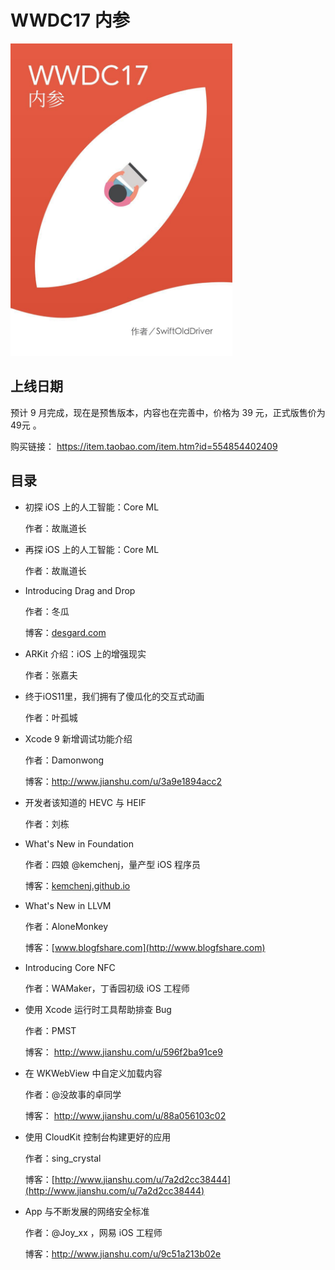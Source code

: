 # WWDC17 内参

<img src="sources/WWDC17Book.jpeg" style="max-height:500px;margin:0 auto;"/>

## 上线日期
预计 9 月完成，现在是预售版本，内容也在完善中，价格为 39 元，正式版售价为 49元 。

购买链接： https://item.taobao.com/item.htm?id=554854402409

## 目录
- 初探 iOS 上的人工智能：Core ML

   作者：故胤道长

- 再探 iOS 上的人工智能：Core ML

   作者：故胤道长

- Introducing Drag and Drop

   作者：冬瓜

   博客：[desgard.com](http://desgard.com)

- ARKit 介绍：iOS 上的增强现实

   作者：张嘉夫

- 终于iOS11里，我们拥有了傻瓜化的交互式动画

   作者：叶孤城

- Xcode 9 新增调试功能介绍

   作者：Damonwong

   博客：http://www.jianshu.com/u/3a9e1894acc2

- 开发者该知道的 HEVC 与 HEIF

   作者：刘栋

- What's New in Foundation

   作者：四娘 @kemchenj，量产型 iOS 程序员

   博客：[kemchenj.github.io](https://kemchenj.github.io)

- What's New in LLVM

   作者：AloneMonkey

   博客：[www.blogfshare.com](http://www.blogfshare.com)

- Introducing Core NFC

   作者：WAMaker，丁香园初级 iOS 工程师

- 使用 Xcode 运行时工具帮助排查 Bug

   作者：PMST

   博客： http://www.jianshu.com/u/596f2ba91ce9

- 在 WKWebView 中自定义加载内容

   作者：@没故事的卓同学

   博客： http://www.jianshu.com/u/88a056103c02

- 使用 CloudKit 控制台构建更好的应用

  作者：sing_crystal

  博客：[http://www.jianshu.com/u/7a2d2cc38444](http://www.jianshu.com/u/7a2d2cc38444)
- App 与不断发展的网络安全标准

   作者：@Joy_xx ，网易 iOS 工程师

   博客：http://www.jianshu.com/u/9c51a213b02e

